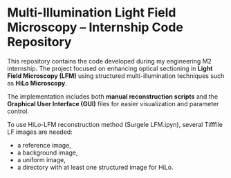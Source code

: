 # Multi-Illumination Light Field Microscopy – Internship Code Repository

This repository contains the code developed during my engineering M2 internship. The project focused on enhancing optical sectioning in **Light Field Microscopy (LFM)** using structured multi-illumination techniques such as **HiLo Microscopy**.

The implementation includes both **manual reconstruction scripts** and the **Graphical User Interface (GUI)** files for easier visualization and parameter control.

To use HiLo-LFM reconstruction method (Surgele LFM.ipyn), several Tifffile LF images are needed:
- a reference image,
- a background image,
- a uniform image,
- a directory with at least one structured image for HiLo.
